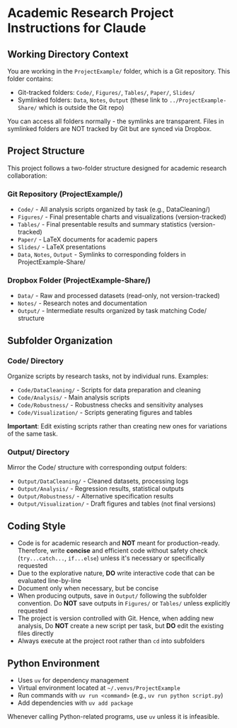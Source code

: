 
# Academic Research Project Instructions for Claude

## Working Directory Context

You are working in the `ProjectExample/` folder, which is a Git repository. This folder contains:
- Git-tracked folders: `Code/`, `Figures/`, `Tables/`, `Paper/`, `Slides/`
- Symlinked folders: `Data`, `Notes`, `Output` (these link to `../ProjectExample-Share/` which is outside the Git repo)

You can access all folders normally - the symlinks are transparent. Files in symlinked folders are NOT tracked by Git but are synced via Dropbox.

## Project Structure

This project follows a two-folder structure designed for academic research collaboration:

### Git Repository (ProjectExample/)
- `Code/` - All analysis scripts organized by task (e.g., DataCleaning/)
- `Figures/` - Final presentable charts and visualizations (version-tracked)
- `Tables/` - Final presentable results and summary statistics (version-tracked)
- `Paper/` - LaTeX documents for academic papers
- `Slides/` - LaTeX presentations
- `Data`, `Notes`, `Output` - Symlinks to corresponding folders in ProjectExample-Share/

### Dropbox Folder (ProjectExample-Share/)
- `Data/` - Raw and processed datasets (read-only, not version-tracked)
- `Notes/` - Research notes and documentation
- `Output/` - Intermediate results organized by task matching Code/ structure

## Subfolder Organization

### Code/ Directory
Organize scripts by research tasks, not by individual runs. Examples:
- `Code/DataCleaning/` - Scripts for data preparation and cleaning
- `Code/Analysis/` - Main analysis scripts
- `Code/Robustness/` - Robustness checks and sensitivity analyses
- `Code/Visualization/` - Scripts generating figures and tables

**Important**: Edit existing scripts rather than creating new ones for variations of the same task.

### Output/ Directory
Mirror the Code/ structure with corresponding output folders:
- `Output/DataCleaning/` - Cleaned datasets, processing logs
- `Output/Analysis/` - Regression results, statistical outputs
- `Output/Robustness/` - Alternative specification results
- `Output/Visualization/` - Draft figures and tables (not final versions)


## Coding Style

- Code is for academic research and **NOT** meant for production-ready. Therefore, write **concise** and efficient code without safety check (`try...catch...`, `if...else`) unless it's necessary or specifically requested
- Due to the explorative nature, **DO** write interactive code that can be evaluated line-by-line
- Document only when necessary, but be concise
- When producing outputs, save in `Output/` following the subfolder convention. Do **NOT** save outputs in `Figures/` or `Tables/` unless explicitly requested
- The project is version controlled with Git. Hence, when adding new analysis, Do **NOT** create a new script per task, but **DO** edit the existing files directly
- Always execute at the project root rather than `cd` into subfolders

## Python Environment

- Uses `uv` for dependency management
- Virtual environment located at `~/.venvs/ProjectExample`
- Run commands with `uv run <command>` (e.g., `uv run python script.py`)
- Add dependencies with `uv add package`

Whenever calling Python-related programs, use `uv` unless it is infeasible.